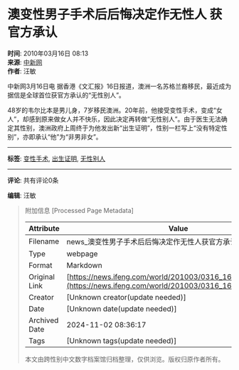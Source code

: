# 澳变性男子手术后后悔决定作无性人 获官方承认

**时间**: 2010年03月16日 08:13  
**来源**: [中新网](http://www.chinanews.com.cn/gj/gj-rwbg/news/2010/03-16/2170860.shtml)  
**作者**: 汪敏  

中新网3月16日电 据香港《文汇报》16日报道，澳洲一名苏格兰裔移民，最近成为据信是全球首位获官方承认的“无性别人”。

48岁的韦尔比本是男儿身，7岁移民澳洲。20年前，他接受变性手术，变成“女人”，却感到原来做女人并不快乐，因此决定再转做“无性别人”。由于医生无法确定其性别，澳洲政府上周终于为他发出新“出生证明”，性别一栏写上“没有特定性别”，亦即承认“他”为“非男非女”。

---

**标签**: [变性手术](#), [出生证明](#), [无性别人](#)  

---

**评论**: 共有评论0条  

**编辑**: 汪敏

> 附加信息 [Processed Page Metadata]
>
> | Attribute       | Value                                  |
> |-----------------|----------------------------------------|
> | Filename        | news_澳变性男子手术后后悔决定作无性人获官方承认.md                             |
> | Type            | webpage                                 |
> | Format          | Markdown                               |
> | Original Link   | [https://news.ifeng.com/world/201003/0316_16_1577161.shtml](https://news.ifeng.com/world/201003/0316_16_1577161.shtml)                       |
> | Creator         | [Unknown creator(update needed)]                              |
> | Date            | [Unknown date(update needed)]                                 |
> | Archived Date   | 2024-11-02 08:36:17                             |
> | Tags            | [Unknown tags(update needed)]                                 |
>
> 本文由跨性别中文数字档案馆归档整理，仅供浏览。版权归原作者所有。
>